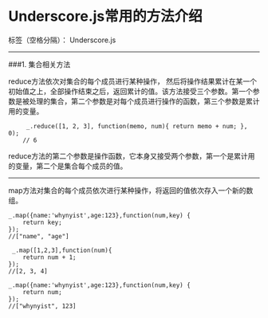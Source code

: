 # Underscore.js常用的方法介绍

标签（空格分隔）： Underscore.js

---
###1. 集合相关方法

reduce方法依次对集合的每个成员进行某种操作， 然后将操作结果累计在某一个初始值之上，全部操作结束之后，返回累计的值。该方法接受三个参数。第一个参数是被处理的集合，第二个参数是对每个成员进行操作的函数，第三个参数是累计用的变量。
```
     _.reduce([1, 2, 3], function(memo, num){ return memo + num; }, 0);
    // 6
```
reduce方法的第二个参数是操作函数，它本身又接受两个参数，第一个是累计用的变量，第二个是集合每个成员的值。

----------
 
 map方法对集合的每个成员依次进行某种操作，将返回的值依次存入一个新的数组。
 
```
_.map({name:'whynyist',age:123},function(num,key) {
	return key;
});
//["name", "age"]

 _.map([1,2,3],function(num){
	return num + 1;
});
//[2, 3, 4]

_.map({name:'whynyist',age:123},function(num,key) {
	return num;
});		
//["whynyist", 123]
```

